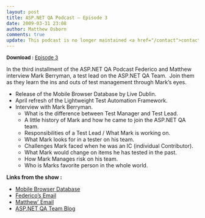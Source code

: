 ```yaml
---
layout: post
title: ASP.NET QA Podcast – Episode 3
date: 2009-03-31 23:08
author: Matthew Osborn
comments: true
update: This podcast is no longer maintained <a href="/contact">contact me</a> for information about old episodes.
---
```

<p><font size="2"><strong>Download :</strong> </font><font size="2"><a href="http://cid-b387831f07f582b4.skydrive.live.com/self.aspx/ASP.NET%20QA%20Podcast/AspNetQAPodcast3%7C_Small.mp3">Episode 3</a></font></p>  <p>In the third installment of the ASP.NET QA Podcast Federico and Matthew interview Mark Berryman, a test lead on the ASP.NET QA Team.  Join them as they learn the ins and outs of test management through Mark’s eyes. </p>  <ul>   <li>Release of the Mobile Browser Database by Live Dublin. </li>    <li>April refresh of the Lightweight Test Automation Framework. </li>    <li>Interview with Mark Berryman.      <ul>       <li>What is the difference between Test Manager and Test Lead. </li>        <li>A little history of Mark and how he came to join the ASP.NET QA team. </li>        <li>Responsibilities of a Test Lead / What Mark is working on. </li>        <li>What Mark looks for in a tester on his team. </li>        <li>Challenges Mark faced when he was an IC (individual Contributor). </li>        <li>What Mark would change on items he has tested in the past. </li>        <li>How Mark Manages risk on his team. </li>        <li>Who is Marks favorite person in the whole world. </li>     </ul>   </li> </ul>  <p><strong>Links from the show :</strong></p>  <ul>   <li><a href="http://mdbf.codeplex.com/">Mobile Browser Database</a> </li>    <li><a href="mailto:farmas@microsoft.com">Federico’s Email</a> </li>    <li><a href="mailto:mosborn@microsoft.com">Matthew’ Email</a> </li>    <li><a href="http://weblogs.asp.net/asptest">ASP.NET QA Team Blog</a> </li> </ul>
